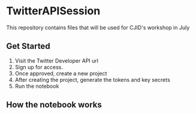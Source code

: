 # TwitterAPISession
This repository contains files that will be used for CJID's workshop in July

## Get Started 
1. Visit the Twitter Developer API url
2. Sign up for access.
3. Once approved, create a new project 
4. After creating the project, generate the tokens and key secrets 
5. Run the notebook 

## How the notebook works
